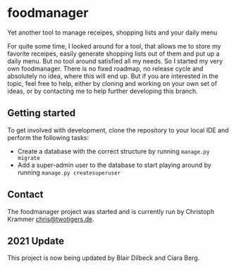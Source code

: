 # foodmanager
Yet another tool to manage receipes, shopping lists and your daily menu

For quite some time, I looked around for a tool, that allows me to store my favorite receipes, easily generate shopping lists out of them and put up a daily menu. But no tool around satisfied all my needs. So I started my very own foodmanager.
There is no fixed roadmap, no release cycle and absolutely no idea, where this will end up. But if you are interested in the topic, feel free to help, either by cloning and working on your own set of ideas, or by contacting me to help further developing this branch.

## Getting started
To get involved with development, clone the repository to your local IDE and perform the following tasks:
- Create a database with the correct structure by running `manage.py migrate`
- Add a super-admin user to the database to start playing around by running `manage.py createsuperuser`

## Contact
The foodmanager project was started and is currently run by Christoph Krammer <chris@twotigers.de>.

## 2021 Update
This project is now being updated by Blair Dilbeck and Ciara Berg.
